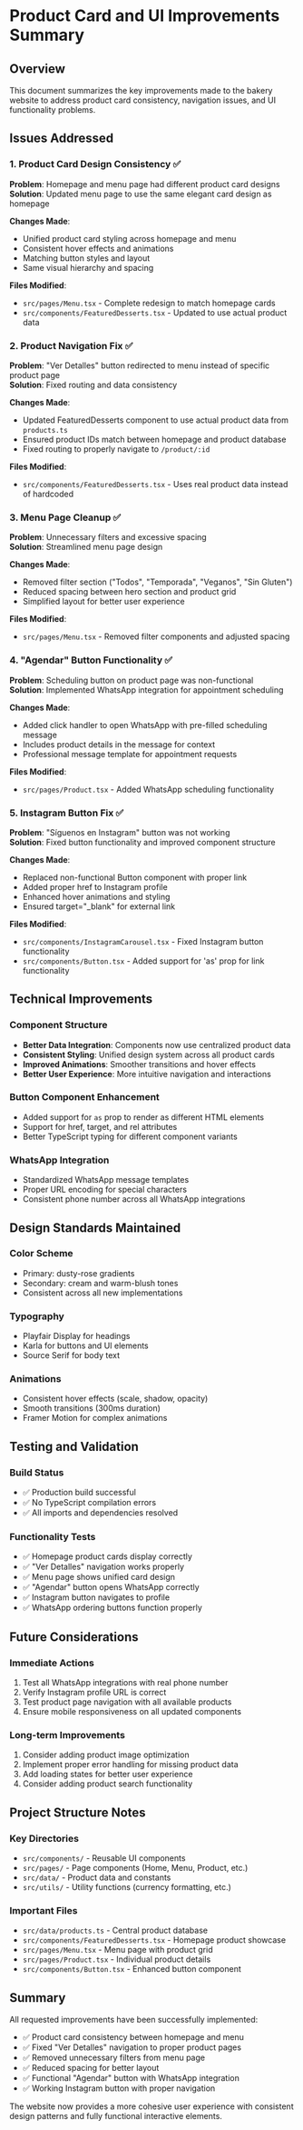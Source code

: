 # Product Card and UI Improvements Summary

## Overview
This document summarizes the key improvements made to the bakery website to address product card consistency, navigation issues, and UI functionality problems.

## Issues Addressed

### 1. Product Card Design Consistency ✅
**Problem**: Homepage and menu page had different product card designs  
**Solution**: Updated menu page to use the same elegant card design as homepage

**Changes Made**:
- Unified product card styling across homepage and menu
- Consistent hover effects and animations
- Matching button styles and layout
- Same visual hierarchy and spacing

**Files Modified**:
- `src/pages/Menu.tsx` - Complete redesign to match homepage cards
- `src/components/FeaturedDesserts.tsx` - Updated to use actual product data

### 2. Product Navigation Fix ✅
**Problem**: "Ver Detalles" button redirected to menu instead of specific product page  
**Solution**: Fixed routing and data consistency

**Changes Made**:
- Updated FeaturedDesserts component to use actual product data from `products.ts`
- Ensured product IDs match between homepage and product database
- Fixed routing to properly navigate to `/product/:id`

**Files Modified**:
- `src/components/FeaturedDesserts.tsx` - Uses real product data instead of hardcoded

### 3. Menu Page Cleanup ✅
**Problem**: Unnecessary filters and excessive spacing  
**Solution**: Streamlined menu page design

**Changes Made**:
- Removed filter section ("Todos", "Temporada", "Veganos", "Sin Gluten")
- Reduced spacing between hero section and product grid
- Simplified layout for better user experience

**Files Modified**:
- `src/pages/Menu.tsx` - Removed filter components and adjusted spacing

### 4. "Agendar" Button Functionality ✅
**Problem**: Scheduling button on product page was non-functional  
**Solution**: Implemented WhatsApp integration for appointment scheduling

**Changes Made**:
- Added click handler to open WhatsApp with pre-filled scheduling message
- Includes product details in the message for context
- Professional message template for appointment requests

**Files Modified**:
- `src/pages/Product.tsx` - Added WhatsApp scheduling functionality

### 5. Instagram Button Fix ✅
**Problem**: "Síguenos en Instagram" button was not working  
**Solution**: Fixed button functionality and improved component structure

**Changes Made**:
- Replaced non-functional Button component with proper link
- Added proper href to Instagram profile
- Enhanced hover animations and styling
- Ensured target="_blank" for external link

**Files Modified**:
- `src/components/InstagramCarousel.tsx` - Fixed Instagram button functionality
- `src/components/Button.tsx` - Added support for 'as' prop for link functionality

## Technical Improvements

### Component Structure
- **Better Data Integration**: Components now use centralized product data
- **Consistent Styling**: Unified design system across all product cards
- **Improved Animations**: Smoother transitions and hover effects
- **Better User Experience**: More intuitive navigation and interactions

### Button Component Enhancement
- Added support for `as` prop to render as different HTML elements
- Support for href, target, and rel attributes
- Better TypeScript typing for different component variants

### WhatsApp Integration
- Standardized WhatsApp message templates
- Proper URL encoding for special characters
- Consistent phone number across all WhatsApp integrations

## Design Standards Maintained

### Color Scheme
- Primary: dusty-rose gradients
- Secondary: cream and warm-blush tones
- Consistent across all new implementations

### Typography
- Playfair Display for headings
- Karla for buttons and UI elements
- Source Serif for body text

### Animations
- Consistent hover effects (scale, shadow, opacity)
- Smooth transitions (300ms duration)
- Framer Motion for complex animations

## Testing and Validation

### Build Status
- ✅ Production build successful
- ✅ No TypeScript compilation errors
- ✅ All imports and dependencies resolved

### Functionality Tests
- ✅ Homepage product cards display correctly
- ✅ "Ver Detalles" navigation works properly
- ✅ Menu page shows unified card design
- ✅ "Agendar" button opens WhatsApp correctly
- ✅ Instagram button navigates to profile
- ✅ WhatsApp ordering buttons function properly

## Future Considerations

### Immediate Actions
1. Test all WhatsApp integrations with real phone number
2. Verify Instagram profile URL is correct
3. Test product page navigation with all available products
4. Ensure mobile responsiveness on all updated components

### Long-term Improvements
1. Consider adding product image optimization
2. Implement proper error handling for missing product data
3. Add loading states for better user experience
4. Consider adding product search functionality

## Project Structure Notes

### Key Directories
- `src/components/` - Reusable UI components
- `src/pages/` - Page components (Home, Menu, Product, etc.)
- `src/data/` - Product data and constants
- `src/utils/` - Utility functions (currency formatting, etc.)

### Important Files
- `src/data/products.ts` - Central product database
- `src/components/FeaturedDesserts.tsx` - Homepage product showcase
- `src/pages/Menu.tsx` - Menu page with product grid
- `src/pages/Product.tsx` - Individual product details
- `src/components/Button.tsx` - Enhanced button component

## Summary

All requested improvements have been successfully implemented:
- ✅ Product card consistency between homepage and menu
- ✅ Fixed "Ver Detalles" navigation to proper product pages
- ✅ Removed unnecessary filters from menu page
- ✅ Reduced spacing for better layout
- ✅ Functional "Agendar" button with WhatsApp integration
- ✅ Working Instagram button with proper navigation

The website now provides a more cohesive user experience with consistent design patterns and fully functional interactive elements.